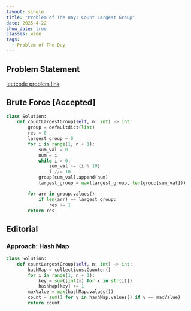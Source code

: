 ```yaml
---
layout: single
title: "Problem of The Day: Count Largest Group"
date: 2025-4-22
show_date: true
classes: wide
tags:
  - Problem of The Day
---
```


## Problem Statement

[leetcode problem link](https://leetcode.com/problems/count-largest-group/description/?envType=daily-question&envId=2025-04-23)

## Brute Force [Accepted]

```python
class Solution:
    def countLargestGroup(self, n: int) -> int:
        group = defaultdict(list)
        res = 0
        largest_group = 0
        for i in range(1, n + 1):
            sum_val = 0
            num = i
            while i > 0:
                sum_val += (i % 10)
                i //= 10
            group[sum_val].append(num)
            largest_group = max(largest_group, len(group[sum_val]))

        for arr in group.values():
            if len(arr) == largest_group:
                res += 1
        return res
```

## Editorial

### Approach: Hash Map

```python
class Solution:
    def countLargestGroup(self, n: int) -> int:
        hashMap = collections.Counter()
        for i in range(1, n + 1):
            key = sum([int(x) for x in str(i)])
            hashMap[key] += 1
        maxValue = max(hashMap.values())
        count = sum(1 for v in hashMap.values() if v == maxValue)
        return count
```
